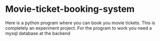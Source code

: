 # Movie-ticket-booking-system
Here is a python program where you can book you movie tickets.
This is completely an experiment project.
For the program to work you need a mysql database at the backend
